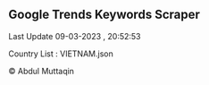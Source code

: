

## Google Trends Keywords Scraper 
 
Last Update 09-03-2023 , 20:52:53

Country List :
VIETNAM.json



© Abdul Muttaqin 
